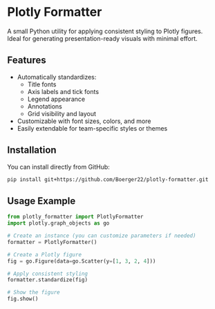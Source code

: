 # Plotly Formatter

A small Python utility for applying consistent styling to Plotly figures.  
Ideal for generating presentation-ready visuals with minimal effort.

## Features

- Automatically standardizes:
  - Title fonts
  - Axis labels and tick fonts
  - Legend appearance
  - Annotations
  - Grid visibility and layout
- Customizable with font sizes, colors, and more
- Easily extendable for team-specific styles or themes

## Installation

You can install directly from GitHub:

```bash
pip install git+https://github.com/Boerger22/plotly-formatter.git
```

## Usage Example

```python
from plotly_formatter import PlotlyFormatter
import plotly.graph_objects as go

# Create an instance (you can customize parameters if needed)
formatter = PlotlyFormatter()

# Create a Plotly figure
fig = go.Figure(data=go.Scatter(y=[1, 3, 2, 4]))

# Apply consistent styling
formatter.standardize(fig)

# Show the figure
fig.show()
```